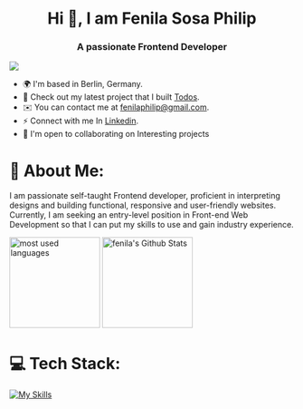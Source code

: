  <h1 align="center"> Hi 👋, I am Fenila Sosa Philip </h1>
 <h3 align="center" >A passionate Frontend Developer</h3>

<!--![GitHub User's stars](https://img.shields.io/github/stars/fenilaphilip?label=%E2%AD%90GitHub%20stars&style=flat-square) -->
![](https://komarev.com/ghpvc/?username=fenilaphilip&style=flat-square&color=ff69b4)

 * 🌍  I'm based in Berlin, Germany.
 * 🚀  Check out my latest project that I built [Todos](https://deploy-preview-2--stellular-manatee-0253a4.netlify.app/).
 * ✉️  You can contact me at [fenilaphilip@gmail.com](mailto:fenilaphilip@gmail.com).
 * ⚡  Connect with me In [Linkedin](https://www.linkedin.com/in/fenila-philip/).
 * 🤝  I'm open to collaborating on Interesting projects

# 💫 About Me:
<p>I am passionate self-taught Frontend developer, proficient in interpreting designs and building functional, responsive and user-friendly websites. Currently, I am seeking an entry-level position in Front-end Web Development so that I can put my skills to use and gain industry experience.</p>
<p align="left">
  <img src="https://github-readme-stats.vercel.app/api/top-langs?username=fenilaphilip&show_icons=true&locale=en&layout=compact&theme=radical" alt="most used languages" height=160 />
  <img src="https://github-readme-stats.vercel.app/api?username=fenilaphilip&show_icons=true&theme=radical&layout=compact" alt="fenila's Github Stats" height=160 />
<p>

# 💻 Tech Stack:
[![My Skills](https://skillicons.dev/icons?i=ts,js,php,html,css,react,redux,bootstrap,materialui,tailwind,nextjs,jquery,git,npm,nodejs,express,vscode,jest,cypress,babel,github,postgres,mongodb,mysql,postman,vite,figma,sass,vim,&theme=dark)](https://skillicons.dev)









